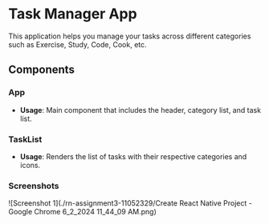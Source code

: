 # Task Manager App

This application helps you manage your tasks across different categories such as Exercise, Study, Code, Cook, etc.

## Components

### App
- **Usage**: Main component that includes the header, category list, and task list.

### TaskList
- **Usage**: Renders the list of tasks with their respective categories and icons.

### Screenshots
![Screenshot 1](./rn-assignment3-11052329/Create React Native Project - Google Chrome 6_2_2024 11_44_09 AM.png)
